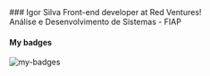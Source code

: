 <div>
  ### Igor Silva
    Front-end developer at Red Ventures!
    <br>Análise e Desenvolvimento de Sistemas - FIAP 



  #### My badges
  <img src="https://badgeslab-images-bucket.s3-sa-east-1.amazonaws.com/redventures/igor-silva.png" alt="my-badges" />

  <!--
  **mdsIgor/mdsIgor** is a ✨ _special_ ✨ repository because its `README.md` (this file) appears on your GitHub profile.

  Here are some ideas to get you started:

  - 🔭 I’m currently working on ...
  - 🌱 I’m currently learning ...
  - 👯 I’m looking to collaborate on ...
  - 🤔 I’m looking for help with ...
  - 💬 Ask me about ...
  - 📫 How to reach me: ...
  - 😄 Pronouns: ...
  - ⚡ Fun fact: ...
  -->
</div>
